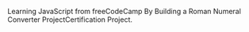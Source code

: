 Learning JavaScript from freeCodeCamp By Building a Roman Numeral Converter ProjectCertification Project.
